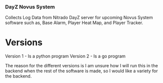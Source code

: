 ### DayZ Novus System
Collects Log Data from Nitrado DayZ server for upcoming Novus System software such as, Base Alarm, Player Heat Map, and Player Tracker.

# Versions
Version 1 - Is a python program
Version 2 - Is a go program

The reason for the different versions is I am unsure how I will run this in the backend
when the rest of the software is made, so I would like a variety for the backend.
